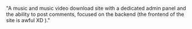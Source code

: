 "A music and music video download site with a dedicated admin panel and the ability to post comments, focused on the backend (the frontend of the site is awful XD )."






